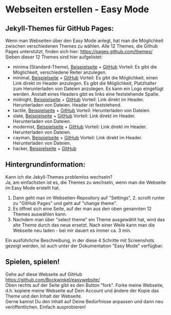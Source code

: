 # Webseiten erstellen - Easy Mode
## Jekyll-Themes für GitHub Pages:
Wenn man Webseiten über den Easy Mode anlegt, hat man die Möglichkeit zwischen verschiedenen Themes zu wählen. 
Alle 12 Themes, die Github Pages unterstützt, finden sich hier: https://pages.github.com/themes/
Sieben dieser 12 Themes sind hier aufgelistet: 

* minima (Standard-Theme), [Beispielseite](https://jekyll.github.io/minima/) + [GitHub](https://github.com/jekyll/minima)
  Vorteil: Es gibt die Möglichkeit, verschiedene Reiter anzulegen.
* minimal, [Beispielseite](https://pages-themes.github.io/minimal/) + [GitHub](https://github.com/pages-themes/minimal)
  Vorteil: Es gibt die Möglichkeit, einen Link direkt im Header anzulegen. Es gibt die Möglichkeit, Platzhalter zum Herunterladen von Dateien anzulegen. Es kann ein Logo eingefügt werden. Anstatt eines Headers gibt es links eine feststehende Spalte.
* midnight, [Beispielseite](https://pages-themes.github.io/midnight/) + [GitHub](https://github.com/pages-themes/midnight)
  Vorteil: Link direkt im Header. Herunterladen von Dateien. Header ist feststehend.
* tactile, [Beispielseite](https://pages-themes.github.io/tactile/) + [GitHub](https://github.com/pages-themes/tactile)
  Vorteil: Herunterladen von Dateien.
* slate, [Beispielseite](https://pages-themes.github.io/slate/) + [GitHub](https://github.com/pages-themes/slate)
  Vorteil: Link direkt im Header. Herunterladen von Dateien. 
* modernist, [Beispielseite](https://pages-themes.github.io/modernist/) + [GitHub](https://github.com/pages-themes/modernist)
  Vorteil: Link direkt im Header. Herunterladen von Dateien.
* cayman, [Beispielseite](https://pages-themes.github.io/cayman/) + [GitHub](https://github.com/pages-themes/cayman)
  Vorteil: Link direkt im Header. Herunterladen von Dateien.
* hacker, [Beispielseite](https://pages-themes.github.io/hacker/) + [GitHub](https://github.com/pages-themes/hacker)

## Hintergrundinformation:
Kann ich die Jekyll-Themes problemlos wechseln?  
Ja, am einfachsten ist es, die Themes zu wechseln, wenn man die Webseite im Easy Mode erstellt hat. 
1. Dann geht man im Webseiten-Repository auf "Settings", 2. scrollt runter zu "GitHub Pages" und geht auf "change theme".  
3. Es öffnet sich eine Seite, auf der man aus den oben genannten 12 Themes auswählen kann. 
4. Nachdem man über "select theme" ein Theme ausgewählt hat, wird das alte Theme durch das neue ersetzt. 
Nach einer Weile kann man die Webseite neu laden - bei mir dauert es immer ca. 3 min. 

Ein ausführliche Beschreibung, in der diese 4 Schritte mit Screenshots gezeigt werden, ist auch unter der Dokumentation "Easy Mode" verfügbar.

## Spielen, spielen!
Gehe auf diese Webseite auf GitHub https://github.com/Bockwinkel/easywebsite/  
Oben rechts auf der Seite gibt es den Button "fork". Forke meine Webseite, d.h. kopiere meine Webseite auf Dein Account und 
ändere der Kopie das Theme und den Inhalt der Webseite.  
Gerne kannst Du den Inhalt auf Deine Bedürfnisse anpassen und dann neu veröffentlichen. Einfach ausprobieren!
